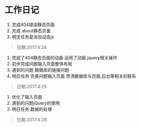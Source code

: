 # 工作日记
1. 完成404错误静态页面  
2. 完成  about静态页面  
3. 明天任务是添加动态js  
>日期:2017:4:24

  
1. 完成了404静态页面的动画  运用了动画  jquery相关操作
2. 初步完成问题输入页面整体布局 
3. 遇到的问题 数据库的链接问题
4. 明日任务 完善问题输入页面 弄清数据库与页面,后台等相关的联系  
>日期:2017:4:25

1. 优化了输入页面
2. 遇到的问题jQuery的使用
3. 明日任务 数据的处理
>日期:2017:4:26
